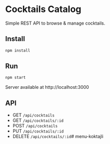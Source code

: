 # Cocktails Catalog

Simple REST API to browse & manage cocktails.

## Install

```bash
npm install
```

## Run

```bash
npm start
```

Server available at http://localhost:3000

## API

- GET `/api/cocktails`
- GET `/api/cocktails/:id`
- POST `/api/cocktails`
- PUT `/api/cocktails/:id`
- DELETE `/api/cocktails/:id`#   m e n u - k o k t a j l i  
 